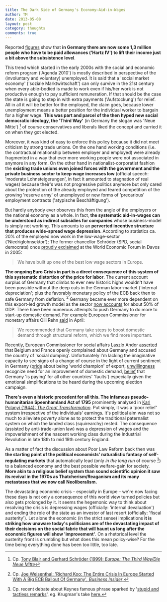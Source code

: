 ```yaml
---
title: The Dark Side of Germany's Economy—Aid-in-Wages
author: TM
date: 2013-05-08
layout: post
category: thoughts
comments: true
---
```


Reported <a href='http://www.handelsblatt.com/politik/deutschland/zahl-der-aufstocker-steigt-hartz-iv-und-das-trotz-job/8178178.html' target='_blank' rel='nofollow'>figures</a> show that **in Germany there are now some 1,3 million people who have to be paid allowances ('Hartz IV') to lift their income just a bit above the subsistence level**.

This trend which started in the early 2000s with the social and economic reform program ('Agenda 2010') is mostly described in perspective of the (involuntary and voluntary) unemployed. It is said that a 'social market economy' ('soziale Marktwirtschaft') can only survive in the 21st century when every able-bodied is made to work even if his/her work is not productive enough to pay sufficient remuneration. If that should be the case the state is going to step in with extra payments ('Aufstockung') for relief. All in all it will be better for the employed, the claim goes, because lower unemployment means a better position for the individual worker to bargain for a higher wage. **This was part and parcel of the then hyped new social democratic ideology, the 'Third Way'** (in Germany the slogan was 'Neue Mitte') [^BlairSchroeder] of course conservatives and liberals liked the concept and carried it on when they got elected.

Moreover, it was kind of easy to enforce this policy because it did not meet criticism by strong trade unions. On the one hand working conditions (i.e. the contractual relationship between employer and employed) were already fragmented in a way that ever more working people were not associated in anymore in any form. On the other hand in nationalist-corporatist fashion the **existing trade unions even joined forces with the government and the private business sector to keep wage increases low** (official speech: 'moderate Lohnsteigerungen', in fact it amounted to stagnation of real wages) because their's was not progressive politics anymore but only cared about the protection of the already employed and feared competition of the growing 'reserve army' of unemployed or new forms of 'precarious' employment contracts ('atypische Beschäftigung').

But hardly anybody ever observes this from the angle of the employers or the national economy as a whole. In fact, **the systematic aid-in-wages can be understood as indirect subsidies for companies** whose business-model is simply not working. This amounts to an **perverted incentive structure that produces wide-spread wage depression**. According to statistics ca. 20% of the employed now work in the low-wage-sector ('Niedriglohnsektor'); The former chancellor Schröder (SPD, social democrats) once <a href='http://www.reuters.com/article/2012/02/08/us-germany-jobs-idUSTRE8170P120120208' target='_blank' rel='nofollow'>proudly exclaimed</a> at the World Economic Forum in Davos in 2005:

>We have built up one of the best low wage sectors in Europe.

**The ongoing Euro Crisis in part is a direct consequence of this system of this systematic distortion of the price for labor**. The current account surplus of Germany that climbs to ever new historic highs wouldn't have been possible without the deep cuts in the German labor-market ('internal depreciation'; plus the favorably monetary policy of the ECB back then to safe Germany from deflation. [^Koo] Germany became ever more dependent on this export-led growth model as the sector <a href='http://www.tradingeconomics.com/germany/exports-of-goods-and-services-percent-of-gdp-wb-data.html' target='_blank' rel='nofollow'>now accounts</a> for about 50% of GDP. There have been numerous attempts to push Germany to do more to start-up domestic demand. For example European Commissioner for monetary affairs Olli Rehn <a href='http://www.reuters.com/article/2013/04/10/eurozone-germany-rehn-idUSB5N0CP00D20130410' target='_blank' rel='nofollow'>said</a> in April:

>We recommended that Germany take steps to boost domestic demand through structural reform, which we find more important.

Recently, European Commissioner for social affairs Laszlo Andor <a href='http://www.diagoge.com/uncategorized/angela_merkels_summer_of_discontent/' target='_blank'>asserted</a> that Belgium and France openly complained about Germany and accused the country of 'social dumping'. Unfortunately I'm lacking the imaginative capacity to see signs of a change of course in the light of current sentiment in Germany (<a href='http://www.bild.de/geld/wirtschaft/export/diese-laender-lieben-made-in-germany-29277348.bild.html' target='_blank' rel='nofollow'>pride</a> about being 'world champion' of export, <a href='http://www.spiegel.de/wirtschaft/soziales/regierung-verweigert-sich-dem-kampf-gegen-lohndumping-a-897551.html#ref=rss' target='_blank' rel='nofollow'>unwillingness</a> recognize need for an improvement of domestic demand, <a href='http://www.guardian.co.uk/world/2013/mar/23/cyprus-crisis-germans-eurozone-failures' target='_blank' rel='nofollow'>belief</a> that Germany 'is paying' for all other countries' 'faults') especially given the emotional simplifications to be heard during the upcoming election campaign.

**There's even a historic precedent for all this. The infamous pseudo-humanitarian Speenhamland Act of 1795** prominently analysed in <a href='http://www.beacon.org/productdetails.cfm?PC=1310' target='_blank' rel='nofollow'>Karl Polanyi (1944): _The Great Transformation_</a>. Put simply, it was a 'poor relief' system irrespective of the individuals' earnings. It's political aim was not so much to alleviate poverty alone as to protect the traditional paternalist system on which the landed class (squirearchy) rested. The consequence (assisted by anti-trade-union law) was a depression of wages and the impoverishment of the nascent working class during the Industrial Revolution in late 18th to mid 19th century England.

As a matter of fact the discussion about Poor Law Reform back then was **the starting point of the political economists' naturalistic fantasy of self-regulating markets** that automatically lead (only _in the long run_ of course [^Keynes]) to a balanced economy and the best possible welfare-gain for society. **More akin to a religious belief system than sound scientific opinion it saw its revival in the 1970s as Thatcherism/Reaganism and its many metastases that we now call Neoliberalism.**

The devastating economic crisis – especially in Europe – we're now facing these days is not only a consequence of this world view turned policies but also gets prolonged by it. It seems the hegemonic way to think about resolving the crisis is depressing wages (officially: 'internal devaluation') and ending the role of the state as an investor of last resort (officially: 'fiscal austerity'). Let alone the economic (in the strict sense) implications **it is striking how unaware today's politicians are of the devastating impact of their decisions on the social fabric that will haunt us long after the economic figures will show 'improvement'**. On a rhetorical level the austerity front is crumbling but what does this mean policy-wise? For the time being everything done has been too little, too late.

[^BlairSchroeder]: Cp. [Tony Blair and Gerhard Schröder (1999): _Europe: The Third Way/Die Neue Mitte_](http://web.archive.org/web/19990819090124/http://www.labour.org.uk/views/items/00000053.html)

[^Koo]: Cp. <a href='http://www.businessinsider.com/richard-koo-the-entire-crisis-in-europe-started-with-a-big-ecb-bailout-of-germany-2012-6' target='_blank' rel='nofollow'>Joe Weisenthal: 'Richard Koo: The Entire Crisis In Europe Started With A Big ECB Bailout Of Germany'_, Business Insider_.</a>

[^Keynes]: Cp. recent debate about Keynes famous phrase sparked by '<a href='https://twitter.com/nfergus/status/330733313780224001' target='_blank' rel='nofollow'>stupid and tactless remarks</a>', eg. Krugman's take <a href='http://krugman.blogs.nytimes.com/2013/05/04/keynes-keynesians-the-long-run-and-fiscal-policy/' target='_blank' rel='nofollow'>here.</a>